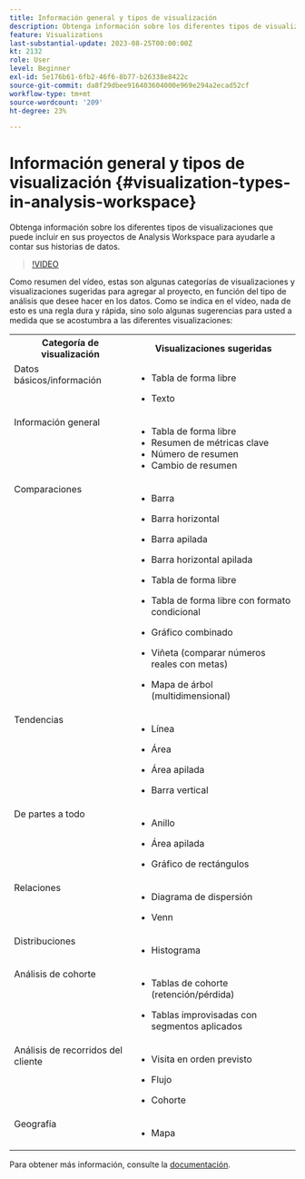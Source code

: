 ```yaml
---
title: Información general y tipos de visualización
description: Obtenga información sobre los diferentes tipos de visualizaciones que puede incluir en sus proyectos de Analysis Workspace para ayudarle a contar sus historias de datos.
feature: Visualizations
last-substantial-update: 2023-08-25T00:00:00Z
kt: 2132
role: User
level: Beginner
exl-id: 5e176b61-6fb2-46f6-8b77-b26338e8422c
source-git-commit: da8f29dbee916403604000e969e294a2ecad52cf
workflow-type: tm+mt
source-wordcount: '209'
ht-degree: 23%

---
```


# Información general y tipos de visualización {#visualization-types-in-analysis-workspace}

Obtenga información sobre los diferentes tipos de visualizaciones que puede incluir en sus proyectos de Analysis Workspace para ayudarle a contar sus historias de datos.

>[!VIDEO](https://video.tv.adobe.com/v/37546/?quality=12&learn=on&captions=spa)

Como resumen del vídeo, estas son algunas categorías de visualizaciones y visualizaciones sugeridas para agregar al proyecto, en función del tipo de análisis que desee hacer en los datos. Como se indica en el vídeo, nada de esto es una regla dura y rápida, sino solo algunas sugerencias para usted a medida que se acostumbra a las diferentes visualizaciones:

<table style="max-width: 1214px;">
<tr>
    <th>
        Categoría de visualización
    </th>
    <th>
        Visualizaciones sugeridas
    </th>
</tr>
<tr>
  <td style="vertical-align: top;">Datos básicos/información
  </td>

<td style="vertical-align: top;">

* Tabla de forma libre
* Texto

  </td>
</tr>
<tr>
  <td style="vertical-align: top;">Información general
  </td>

<td style="vertical-align: top;">

* Tabla de forma libre
* Resumen de métricas clave
* Número de resumen
* Cambio de resumen

</td>
</tr>
<tr>
  <td style="vertical-align: top;">Comparaciones
  </td>

<td style="vertical-align: top;">

* Barra
* Barra horizontal
* Barra apilada
* Barra horizontal apilada
* Tabla de forma libre
* Tabla de forma libre con formato condicional
* Gráfico combinado
* Viñeta (comparar números reales con metas)
* Mapa de árbol (multidimensional)

  </td>
</tr>
<tr>
  <td style="vertical-align: top;">Tendencias
  </td>

<td style="vertical-align: top;">

* Línea
* Área
* Área apilada
* Barra vertical

  </td>
</tr>
<tr>
  <td style="vertical-align: top;">De partes a todo
  </td>

<td style="vertical-align: top;">

* Anillo
* Área apilada
* Gráfico de rectángulos

  </td>
</tr>
<tr>
  <td style="vertical-align: top;">Relaciones
  </td>

<td style="vertical-align: top;">

* Diagrama de dispersión
* Venn

  </td>
</tr>
<tr>
  <td style="vertical-align: top;">Distribuciones
  </td>

<td style="vertical-align: top;">

* Histograma

  </td>
</tr>
<tr>
  <td style="vertical-align: top;">Análisis de cohorte
  </td>

<td style="vertical-align: top;">

* Tablas de cohorte (retención/pérdida)
* Tablas improvisadas con segmentos aplicados

  </td>
</tr>
<tr>
  <td style="vertical-align: top;">Análisis de recorridos del cliente
  </td>

<td style="vertical-align: top;">

* Visita en orden previsto
* Flujo
* Cohorte

  </td>
</tr>
<tr>
  <td style="vertical-align: top;">Geografía
  </td>

<td style="vertical-align: top;">

* Mapa

  </td>
</tr>


</table>

Para obtener más información, consulte la [documentación](https://experienceleague.adobe.com/docs/analytics/analyze/analysis-workspace/visualizations/freeform-analysis-visualizations.html?lang=es).
